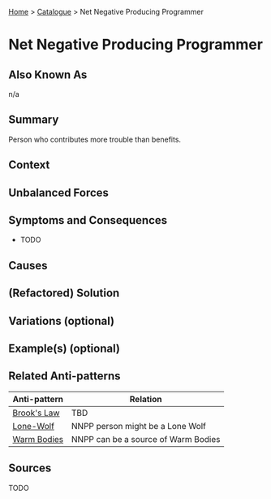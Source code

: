 [Home](../README.md) > [Catalogue](../Antipatterns_catalogue.md) > Net Negative Producing Programmer

# Net Negative Producing Programmer

## Also Known As

n/a

## Summary

Person who contributes more trouble than benefits.

## Context

## Unbalanced Forces

## Symptoms and Consequences
 
 - TODO

## Causes

## (Refactored) Solution

## Variations (optional) 

## Example(s) (optional) 

## Related Anti-patterns

|Anti-pattern  | Relation |
|--|--|
| [Brook's Law](Brooks_Law.md) | TBD |
| [Lone-Wolf](Lone-Wolf.md) | NNPP person might be a Lone Wolf |
| [Warm Bodies](Warm_Bodies.md) | NNPP can be a source of Warm Bodies |

## Sources
TODO
